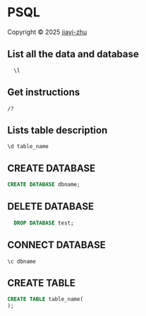 # PSQL
<p> Copyright © 2025 <a href="https://github.com/zhu7055">jiayi-zhu</a></p>

## List all the data and database
```PSQL
  \l
```
## Get instructions
```
/?
```
## Lists table description

```PSQL
\d table_name
```
## CREATE DATABASE
```SQL
CREATE DATABASE dbname;
```
## DELETE DATABASE
```SQL
  DROP DATABASE test;
```
## CONNECT DATABASE
```psql
\c dbname
```
## CREATE TABLE
```SQL
CREATE TABLE table_name(
);
```
